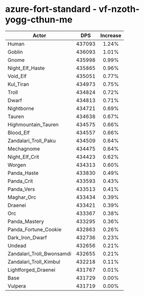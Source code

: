 # azure-fort-standard - vf-nzoth-yogg-cthun-me
| Actor | DPS | Increase |
|---|:---:|:---:|
|Human|437093|1.24%|
|Goblin|436093|1.01%|
|Gnome|435998|0.99%|
|Night_Elf_Haste|435865|0.96%|
|Void_Elf|435051|0.77%|
|Kul_Tiran|434973|0.75%|
|Troll|434824|0.72%|
|Dwarf|434813|0.71%|
|Nightborne|434721|0.69%|
|Tauren|434638|0.67%|
|Highmountain_Tauren|434575|0.66%|
|Blood_Elf|434557|0.66%|
|Zandalari_Troll_Paku|434509|0.64%|
|Mechagnome|434475|0.64%|
|Night_Elf_Crit|434423|0.62%|
|Worgen|434313|0.60%|
|Panda_Haste|433830|0.49%|
|Panda_Crit|433593|0.43%|
|Panda_Vers|433513|0.41%|
|Maghar_Orc|433434|0.39%|
|Draenei|433421|0.39%|
|Orc|433367|0.38%|
|Panda_Mastery|433295|0.36%|
|Panda_Fortune_Cookie|432863|0.26%|
|Dark_Iron_Dwarf|432736|0.23%|
|Undead|432656|0.21%|
|Zandalari_Troll_Bwonsamdi|432655|0.21%|
|Zandalari_Troll_Kimbul|432218|0.11%|
|Lightforged_Draenei|431767|0.01%|
|Base|431729|0.00%|
|Vulpera|431719|0.00%|

